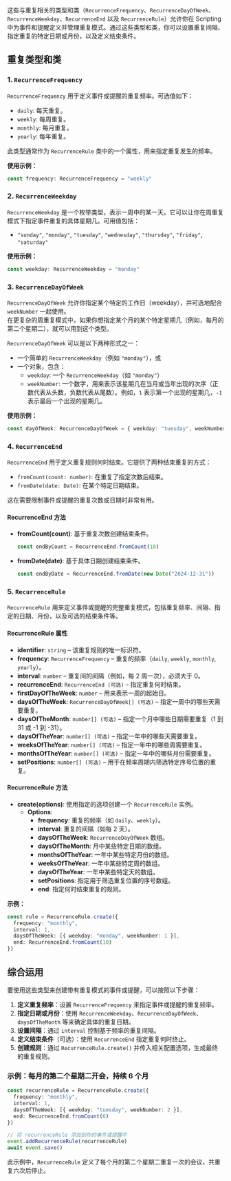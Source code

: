 这些与重复相关的类型和类（`RecurrenceFrequency`、`RecurrenceDayOfWeek`、`RecurrenceWeekday`、`RecurrenceEnd` 以及 `RecurrenceRule`）允许你在 Scripting 中为事件和提醒定义并管理重复模式。通过这些类型和类，你可以设置重复间隔、指定重复的特定日期或月份，以及定义结束条件。

## 重复类型和类

### 1. `RecurrenceFrequency`

`RecurrenceFrequency` 用于定义事件或提醒的重复频率。可选值如下：

- `daily`: 每天重复。
- `weekly`: 每周重复。
- `monthly`: 每月重复。
- `yearly`: 每年重复。

此类型通常作为 `RecurrenceRule` 类中的一个属性，用来指定重复发生的频率。

**使用示例：**

```ts
const frequency: RecurrenceFrequency = "weekly"
```

### 2. `RecurrenceWeekday`

`RecurrenceWeekday` 是一个枚举类型，表示一周中的某一天。它可以让你在周重复模式下指定事件重复的具体星期几。可用值包括：

- `"sunday"`, `"monday"`, `"tuesday"`, `"wednesday"`, `"thursday"`, `"friday"`, `"saturday"`

**使用示例：**

```ts
const weekday: RecurrenceWeekday = "monday"
```

### 3. `RecurrenceDayOfWeek`

`RecurrenceDayOfWeek` 允许你指定某个特定的工作日（weekday），并可选地配合 `weekNumber` 一起使用。  
在更复杂的周重复模式中，如果你想指定某个月的某个特定星期几（例如，每月的第二个星期二），就可以用到这个类型。

`RecurrenceDayOfWeek` 可以是以下两种形式之一：
- 一个简单的 `RecurrenceWeekday`（例如 `"monday"`），或
- 一个对象，包含：
  - `weekday`: 一个 `RecurrenceWeekday`（如 `"monday"`）
  - `weekNumber`: 一个数字，用来表示该星期几在当月或当年出现的次序（正数代表从头数，负数代表从尾数）。例如，`1` 表示第一个出现的星期几，`-1` 表示最后一个出现的星期几。

**使用示例：**

```ts
const dayOfWeek: RecurrenceDayOfWeek = { weekday: "tuesday", weekNumber: 2 }
```

### 4. `RecurrenceEnd`

`RecurrenceEnd` 用于定义重复规则何时结束。它提供了两种结束重复的方式：

- `fromCount(count: number)`: 在重复了指定次数后结束。
- `fromDate(date: Date)`: 在某个特定日期结束。

这在需要限制事件或提醒的重复次数或日期时非常有用。

#### RecurrenceEnd 方法

- **fromCount(count)**: 基于重复次数创建结束条件。
  ```ts
  const endByCount = RecurrenceEnd.fromCount(10)
  ```

- **fromDate(date)**: 基于具体日期创建结束条件。
  ```ts
  const endByDate = RecurrenceEnd.fromDate(new Date("2024-12-31"))
  ```

### 5. `RecurrenceRule`

`RecurrenceRule` 用来定义事件或提醒的完整重复模式，包括重复频率、间隔、指定的日期、月份，以及可选的结束条件等。

#### RecurrenceRule 属性

- **identifier**: `string` – 该重复规则的唯一标识符。
- **frequency**: `RecurrenceFrequency` – 重复的频率（`daily`, `weekly`, `monthly`, `yearly`）。
- **interval**: `number` – 重复间的间隔（例如，每 2 周一次），必须大于 0。
- **recurrenceEnd**: `RecurrenceEnd (可选)` – 指定重复何时结束。
- **firstDayOfTheWeek**: `number` – 用来表示一周的起始日。
- **daysOfTheWeek**: `RecurrenceDayOfWeek[] (可选)` – 指定一周中的哪些天需要重复。
- **daysOfTheMonth**: `number[] (可选)` – 指定一个月中哪些日期需要重复（1 到 31 或 -1 到 -31）。
- **daysOfTheYear**: `number[] (可选)` – 指定一年中的哪些天需要重复。
- **weeksOfTheYear**: `number[] (可选)` – 指定一年中的哪些周需要重复。
- **monthsOfTheYear**: `number[] (可选)` – 指定一年中的哪些月份需要重复。
- **setPositions**: `number[] (可选)` – 用于在频率周期内筛选特定序号位置的重复。

#### RecurrenceRule 方法

- **create(options)**: 使用指定的选项创建一个 `RecurrenceRule` 实例。
  - **Options**:
    - **frequency**: 重复的频率（如 `daily`、`weekly`）。
    - **interval**: 重复的间隔（如每 2 天）。
    - **daysOfTheWeek**: `RecurrenceDayOfWeek` 数组。
    - **daysOfTheMonth**: 月中某些特定日期的数组。
    - **monthsOfTheYear**: 一年中某些特定月份的数组。
    - **weeksOfTheYear**: 一年中某些特定周的数组。
    - **daysOfTheYear**: 一年中某些特定天的数组。
    - **setPositions**: 指定用于筛选重复位置的序号数组。
    - **end**: 指定何时结束重复的规则。

**示例：**

```ts
const rule = RecurrenceRule.create({
  frequency: "monthly",
  interval: 1,
  daysOfTheWeek: [{ weekday: "monday", weekNumber: 1 }],
  end: RecurrenceEnd.fromCount(10)
})
```

## 综合运用

要使用这些类型来创建带有重复模式的事件或提醒，可以按照以下步骤：

1. **定义重复频率**：设置 `RecurrenceFrequency` 来指定事件或提醒的重复频率。
2. **指定日期或月份**：使用 `RecurrenceWeekday`、`RecurrenceDayOfWeek`、`daysOfTheMonth` 等来确定具体的重复日期。
3. **设置间隔**：通过 `interval` 控制基于频率的重复间隔。
4. **定义结束条件**（可选）：使用 `RecurrenceEnd` 指定重复何时终止。
5. **创建规则**：通过 `RecurrenceRule.create()` 并传入相关配置选项，生成最终的重复规则。

### 示例：每月的第二个星期二开会，持续 6 个月

```ts
const recurrenceRule = RecurrenceRule.create({
  frequency: "monthly",
  interval: 1,
  daysOfTheWeek: [{ weekday: "tuesday", weekNumber: 2 }],
  end: RecurrenceEnd.fromCount(6)
})

// 将 recurrenceRule 添加到你的事件或提醒中
event.addRecurrenceRule(recurrenceRule)
await event.save()
```

此示例中，`RecurrenceRule` 定义了每个月的第二个星期二重复一次的会议，共重复六次后停止。